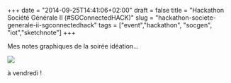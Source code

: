 +++
date = "2014-09-25T14:41:06+02:00"
draft = false
title = "Hackathon Société Générale II (#SGConnectedHACK)"
slug = "hackathon-societe-generale-ii-sgconnectedhack"
tags = ["event","hackathon", "socgen", "iot","sketchnote"]
+++

Mes notes graphiques de la soirée idéation...

![](/content/images/2014/Sep/Hackathon-sg-2-vjeantet.jpg)


à vendredi !